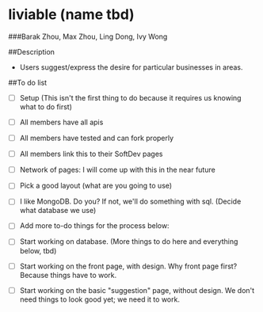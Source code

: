 liviable (name tbd)
========
###Barak Zhou, Max Zhou, Ling Dong, Ivy Wong

##Description
- Users suggest/express the desire for particular businesses in areas.

##To do list
- [ ] Setup (This isn't the first thing to do because it requires us knowing what to do first)
 - [ ] All members have all apis
 - [ ] All members have tested and can fork properly
- [ ] All members link this to their SoftDev pages
- [ ] Network of pages: I will come up with this in the near future
- [ ] Pick a good layout (what are you going to use)
- [ ] I like MongoDB. Do you? If not, we'll do something with sql. (Decide what database we use)
- [ ] Add more to-do things for the process below:
- [ ] Start working on database. (More things to do here and everything below, tbd)
- [ ] Start working on the front page, with design. Why front page first? Because things have to work.
- [ ] Start working on the basic "suggestion" page, without design. We don't need things to look good yet; we need it to work.


